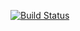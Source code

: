 [![Build Status](https://travis-ci.org/ryuichiueda/testtest.svg?branch=master)](https://travis-ci.org/ryuichiueda/testtest)
